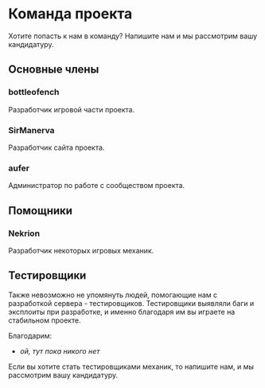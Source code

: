 # Команда проекта

Хотите попасть к нам в команду? Напишите нам и мы рассмотрим вашу кандидатуру.

## Основные члены

### bottleofench

Разработчик игровой части проекта.

### SirManerva

Разработчик сайта проекта.

### aufer

Администратор по работе с сообществом проекта. 

## Помощники

### Nekrion 

Разработчик некоторых игровых механик.

## Тестировщики

Также невозможно не упомянуть людей, помогающие нам с разработкой сервера - тестировщиков. Тестировщики выявляли баги и эксплоиты при разработке, и именно благодаря им вы играете на стабильном проекте.

Благодарим:
- *ой, тут пока никого нет*

Если вы хотите стать тестировщиками механик, то напишите нам, и мы рассмотрим вашу кандидатуру.